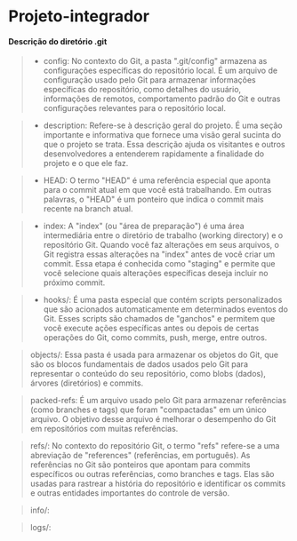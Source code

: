 # Projeto-integrador
#### Descrição do diretório .git

>- config: No contexto do Git, a pasta ".git/config" armazena as configurações específicas do repositório local. É um arquivo de configuração usado pelo Git para armazenar informações específicas do repositório, como detalhes do usuário, informações de remotos, comportamento padrão do Git e outras configurações relevantes para o repositório local.

>- description: Refere-se à descrição geral do projeto. É uma seção importante e informativa que fornece uma visão geral sucinta do que o projeto se trata. Essa descrição ajuda os visitantes e outros desenvolvedores a entenderem rapidamente a finalidade do projeto e o que ele faz.

>- HEAD: O termo "HEAD" é uma referência especial que aponta para o commit atual em que você está trabalhando. Em outras palavras, o "HEAD" é um ponteiro que indica o commit mais recente na branch atual.

>- index: A "index" (ou "área de preparação") é uma área intermediária entre o diretório de trabalho (working directory) e o repositório Git. Quando você faz alterações em seus arquivos, o Git registra essas alterações na "index" antes de você criar um commit. Essa etapa é conhecida como "staging" e permite que você selecione quais alterações específicas deseja incluir no próximo commit.

>- hooks/: É uma pasta especial que contém scripts personalizados que são acionados automaticamente em determinados eventos do Git. Esses scripts são chamados de "ganchos" e permitem que você execute ações específicas antes ou depois de certas operações do Git, como commits, push, merge, entre outros.

>objects/: Essa pasta é usada para armazenar os objetos do Git, que são os blocos fundamentais de dados usados pelo Git para representar o conteúdo do seu repositório, como blobs (dados), árvores (diretórios) e commits.

>packed-refs: É um arquivo usado pelo Git para armazenar referências (como branches e tags) que foram "compactadas" em um único arquivo. O objetivo desse arquivo é melhorar o desempenho do Git em repositórios com muitas referências.

>refs/: No contexto do repositório Git, o termo "refs" refere-se a uma abreviação de "references" (referências, em português). As referências no Git são ponteiros que apontam para commits específicos ou outras referências, como branches e tags. Elas são usadas para rastrear a história do repositório e identificar os commits e outras entidades importantes do controle de versão.

>info/:

>logs/: